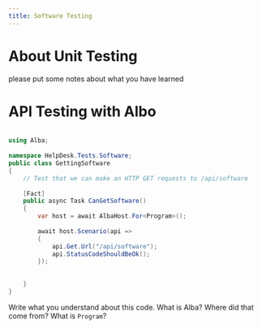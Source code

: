 ```yaml
---
title: Software Testing
---
```


# About Unit Testing

please put some notes about what you have learned


# API Testing with Albo

```csharp
 
using Alba;
 
namespace HelpDesk.Tests.Software;
public class GettingSoftware
{
    // Test that we can make an HTTP GET requests to /api/software
 
    [Fact]
    public async Task CanGetSoftware()
    {
        var host = await AlbaHost.For<Program>();
 
        await host.Scenario(api =>
        {
            api.Get.Url("/api/software");
            api.StatusCodeShouldBeOk();
        });
 
 
    }
}
```
 
Write what you understand about this code. What is Alba? Where did that come from? What is `Program`?